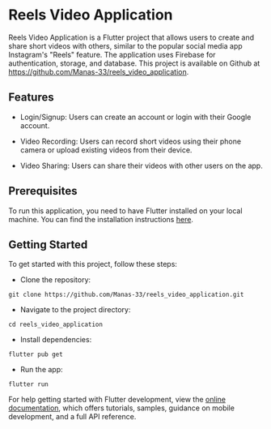 # Reels Video Application

Reels Video Application is a Flutter project that allows users to create and share short videos with others, similar to the popular social media app Instagram's "Reels" feature. The application uses Firebase for authentication, storage, and database. This project is available on Github at https://github.com/Manas-33/reels_video_application.

## Features

- Login/Signup: Users can create an account or login with their Google account.

- Video Recording: Users can record short videos using their phone camera or upload existing videos from their device.

- Video Sharing: Users can share their videos with other users on the app.



## Prerequisites
To run this application, you need to have Flutter installed on your local machine. You can find the installation instructions [here](https://docs.flutter.dev/get-started/install?gclid=EAIaIQobChMIid-1keL5_QIVygorCh26FgLjEAAYASAAEgJTUfD_BwE&gclsrc=aw.ds).
## Getting Started

To get started with this project, follow these steps:

- Clone the repository:
```
git clone https://github.com/Manas-33/reels_video_application.git
```
- Navigate to the project directory:
```
cd reels_video_application
```
- Install dependencies:
```
flutter pub get
```
- Run the app:
```
flutter run
```
For help getting started with Flutter development, view the
[online documentation](https://docs.flutter.dev/), which offers tutorials,
samples, guidance on mobile development, and a full API reference.

